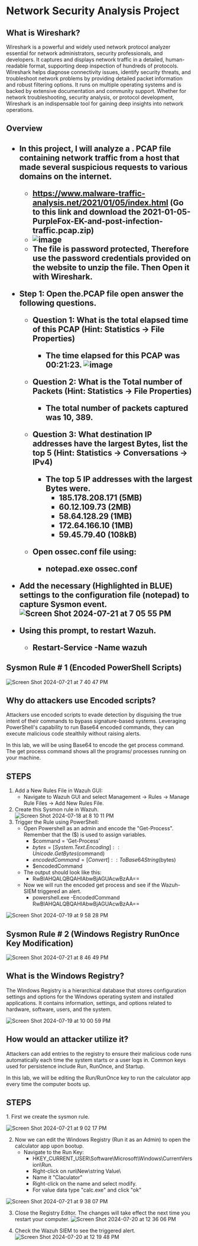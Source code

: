 # Network Security Analysis Project

<h2> What is Wireshark? </h2> Wireshark is a powerful and widely used network protocol analyzer essential for network administrators, security professionals, and developers. It captures and displays network traffic in a detailed, human-readable format, supporting deep inspection of hundreds of protocols. Wireshark helps diagnose connectivity issues, identify security threats, and troubleshoot network problems by providing detailed packet information and robust filtering options. It runs on multiple operating systems and is backed by extensive documentation and community support. Whether for network troubleshooting, security analysis, or protocol development, Wireshark is an indispensable tool for gaining deep insights into network operations.
<h2> Overview</h2>

<h2>

- In this project, I will analyze a . PCAP file containing network traffic from a host that made several suspicious requests to various domains on the internet.
   - https://www.malware-traffic-analysis.net/2021/01/05/index.html (Go to this link and download the 2021-01-05-PurpleFox-EK-and-post-infection-traffic.pcap.zip)
   - ![image](https://github.com/user-attachments/assets/3c1eb358-4652-46ec-9a2f-7360e3928ab1)
   - The file is password protected, Therefore use the password credentials provided on the website to unzip the file. Then Open it with Wireshark.

- Step 1: Open the.PCAP file open answer the following questions.
    - Question 1: What is the total elapsed time of this PCAP (Hint: Statistics → File Properties)
      - The time elapsed for this PCAP was 00:21:23.
        ![image](https://github.com/user-attachments/assets/d822e776-4f35-4389-b8b1-5845db167209)
    - Question 2: What is the Total number of Packets (Hint: Statistics → File Properties)
      - The total number of packets captured was 10, 389. 
    - Question 3: What destination IP addresses have the largest Bytes, list the top 5 (Hint: Statistics → Conversations → IPv4)
      - The top 5 IP addresses with the largest Bytes were.
        - 185.178.208.171 (5MB)
        - 60.12.109.73 (2MB)
        - 58.64.128.29 (1MB)
        - 172.64.166.10 (1MB)
        - 59.45.79.40 (108kB)

   - Open ossec.conf file using:
     - notepad.exe ossec.conf
- Add the necessary (Highlighted in BLUE) settings to the configuration file (notepad) to capture Sysmon event.
![Screen Shot 2024-07-21 at 7 05 55 PM](https://github.com/user-attachments/assets/988959ed-56c9-49b1-abb9-b3c73a358531)
- Using this prompt, to restart Wazuh.
    - Restart-Service -Name wazuh

<h2> Sysmon Rule # 1 (Encoded PowerShell Scripts)</h2>

![Screen Shot 2024-07-21 at 7 40 47 PM](https://github.com/user-attachments/assets/39601e50-bfae-4e7d-97ee-a4d3404046a0)


<h2> Why do attackers use Encoded scripts? </h2> Attackers use encoded scripts to evade detection by disguising the true intent of their commands to bypass signature-based systems. Leveraging PowerShell's capability to run Base64 encoded commands, they can execute malicious code stealthily without raising alerts. 

In this lab, we will be using Base64 to encode the get process command. The get process command shows all the programs/ processes running on your machine. 
 <h2>STEPS </h2> 
  
  1. Add a New Rules File in Wazuh GUI:
     - Navigate to Wazuh GUI and select Management -> Rules -> Manage Rule Files -> Add New Rules File.
  2. Create this Sysmon rule in Wazuh.
![Screen Shot 2024-07-18 at 8 10 11 PM](https://github.com/user-attachments/assets/1917792f-7ffc-46ad-9099-f8ca6e222649)
  3. Trigger the Rule using PowerShell:
     - Open Powershell as an admin and encode the "Get-Process". Remember that the ($) is used to assign variables. 
       - $command = 'Get-Process'
       - $bytes = [System.Text.Encoding]::Unicode.GetBytes($command)
       - $encodedCommand = [Convert]::ToBase64String($bytes)
       - $encodedCommand
      - The output should look like this:
        - RwBlAHQALQBQAHIAbwBjAGUAcwBzAA==
      - Now we will run the encoded get process and see if the Wazuh-SIEM triggered an alert.
         - powershell.exe -EncodedCommand RwBlAHQALQBQAHIAbwBjAGUAcwBzAA==

![Screen Shot 2024-07-19 at 9 58 28 PM](https://github.com/user-attachments/assets/0dd1393d-5d0c-463d-81d8-bc8ec6585fe7)

<h2> Sysmon Rule # 2 (Windows Registry RunOnce Key Modification)</h2>

![Screen Shot 2024-07-21 at 8 46 49 PM](https://github.com/user-attachments/assets/2a318bee-e6ad-4d7a-913d-2b5d5c1424dd)
<h2> What is the Windows Registry? </h2> The Windows Registry is a hierarchical database that stores configuration settings and options for the Windows operating system and installed applications. It contains information, settings, and options related to hardware, software, users, and the system.

![Screen Shot 2024-07-19 at 10 00 59 PM](https://github.com/user-attachments/assets/d1de90a7-8cfb-4a80-bbab-53356b1d1c43)
<h2> How would an attacker utilize it? </h2>
Attackers can add entries to the registry to ensure their malicious code runs automatically each time the system starts or a user logs in. Common keys used for persistence include Run, RunOnce, and Startup.

 In this lab, we will be editing the Run/RunOnce key to run the calculator app every time the computer boots up. 
 <h2>STEPS</h2> 
   1. First we create the sysmon rule. 
   
![Screen Shot 2024-07-21 at 9 02 17 PM](https://github.com/user-attachments/assets/aab6b213-ec0d-493a-ae64-ac2247f06b17)
   
   
   2. Now we can edit the Windows Registry (Run it as an Admin) to open the calculator app upon bootup.
        - Navigate to the Run Key:
          - HKEY_CURRENT_USER\Software\Microsoft\Windows\CurrentVersion\Run.
          - Right-click on run\New\string Value\
          - Name it "Claculator"
          - Right-click on the name and select modify.
          - For value data type "calc.exe" and click "ok"

![Screen Shot 2024-07-21 at 9 38 07 PM](https://github.com/user-attachments/assets/1e253a52-af9c-4796-94e8-2ed58983f67a)


  3. Close the Registry Editor. The changes will take effect the next time you restart your computer.
![Screen Shot 2024-07-20 at 12 36 06 PM](https://github.com/user-attachments/assets/58c56c09-cc33-47f0-9414-27b9dc7674dc)
  
  4. Check the Wazuh SIEM to see the triggered alert. 
![Screen Shot 2024-07-20 at 12 19 48 PM](https://github.com/user-attachments/assets/75f4cf50-6713-415a-ac75-e862be6faf37)
